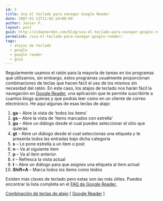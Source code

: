 ```yaml
---
id: 3
title: Usa el teclado para navegar Google Reader
date: 2007-01-22T21:02:14+00:00
author: Javier F.
layout: post
guid: http://vidaenorden.com/blog/usa-el-teclado-para-navegar-google-reader/
permalink: /usa-el-teclado-para-navegar-google-reader/
tags:
  - atajos de teclado
  - google
  - google reader
  - guía
---
```

Regularmente usamos el ratón para la mayoría de tareas en los programas que utilizamos, sin embargo, estos programas usualmente proporcionan combinaciones de teclas que hacen fácil el uso de los mismos sin necesidad del ratón. En este caso, los atajos de teclado nos harán fácil la navegación en [Google Reader](http://www.google.com/reader "Google Reader"), una aplicación que te permite suscribirte a cuantos blogs quieras y que podrás leer como en un cliente de correo electrónico. He aquí algunas de esas teclas de atajo:

  1. **ga** &#8211; Abre la vista de &#8216;todos los items&#8217;
  2. **gs** &#8211; Abre la vista de &#8216;items marcados con estrella&#8217;
  3. **gu** &#8211; Abre un diálogo desde el cual puedes seleccionar el sitio que quieras
  4. **gt** &#8211; Abre un diálogo desde el cual seleccionas una etiqueta y te presenta todos las entradas bajo dicha categoría
  5. **s** &#8211; Le pone estrella a un item o post
  6. **n** &#8211; Va al siguiente item
  7. **p** &#8211; Va al item anterior.
  8. **r** &#8211; Refresca la vista actual
  9. **t** &#8211; Abre un diálogo para que asignes una etiqueta al item actual
 10. **Shift+A** &#8211; Marca todos los items como leídos

Existen más claves de teclado pero estas son las más útiles. Puedes encontrar la lista completa en el [FAQ de Google Reader.](http://www.google.com/help/reader/faq.html#shortcuts "Google Reader FAQ")

[Combinación de teclas de atajo](http://www.google.com/help/reader/faq.html#shortcuts "Teclas de atajo de Google Reader") [ [Google Reader](http://www.google.com/reader "Google Reader") ]